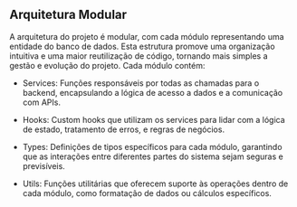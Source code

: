 ## Arquitetura Modular

A arquitetura do projeto é modular, com cada módulo representando uma entidade do banco de dados. Esta estrutura promove uma organização intuitiva e uma maior reutilização de código, tornando mais simples a gestão e evolução do projeto. Cada módulo contém:

- Services: Funções responsáveis por todas as chamadas para o backend, encapsulando a lógica de acesso a dados e a comunicação com APIs.

- Hooks: Custom hooks que utilizam os services para lidar com a lógica de estado, tratamento de erros, e regras de negócios.

- Types: Definições de tipos específicos para cada módulo, garantindo que as interações entre diferentes partes do sistema sejam seguras e previsíveis.

- Utils: Funções utilitárias que oferecem suporte às operações dentro de cada módulo, como formatação de dados ou cálculos específicos.
